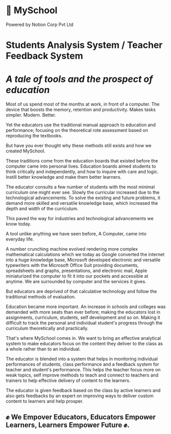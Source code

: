 # 🧿 MySchool 
Powered by Notion Corp Pvt Ltd

# Students Analysis System / Teacher Feedback System
# ***A tale of tools and the prospect of education***

Most of us spend most of the months at work, in front of a computer. The device that boosts the memory, retention and productivity. Makes tasks simpler. Modern. Better.

Yet the educators use the traditional manual approach to education and performance; focusing on the theoretical rote assessment based on reproducing the textbooks. 

But have you ever thought why these methods still exists and how we created MySchool. 

These traditions come from the education boards that existed before the computer came into personal lives. Education boards aimed students to think critically and independently, and how to inquire with care and logic. Instill better knowledge and make them better learners. 

The educator consults a few number of students with the most minimal curriculum one might ever see. Slowly the curricular increased due to the technological advancements. To solve the existing and future problems, it demand more skilled and versatile knowledge base, which increased the depth and width of the curriculum. 

This paved the way for industries and technological advancements we know today. 

A tool unlike anything we have seen before, A Computer, came into everyday life.

A number crunching machine evolved rendering more complex mathematical calculations which we today as Google converted the internet into a huge knowledge base, Microsoft developed electronic and versatile typewriters with the Microsoft Office Suit providing documents, spreadsheets and graphs, presentations, and electronic mail, Apple miniaturized the computer to fit it into our pockets and accessible at anytime. We are surrounded by computer and the services it gives. 

But educators are deprived of that calculative technology and follow the traditional methods of evaluation.

Education became more important. An increase in schools and colleges was demanded with more seats than ever before; making the educators lost in assignments, curriculum, students, self development and so on. Making it difficult to track the personal and individual student's progress through the curriculum theoretically and practically.

That's where MySchool comes in. We want to bring an effective analytical system to make educators focus on the content they deliver to the class as a whole rather than to an individual.

The educator is blended into a system that helps in monitoring individual performances of students, class performance and a feedback system for teacher and student's performance. This helps the teacher focus more on weak topics, self improve methods to teach and connect to teachers and trainers to help effective delivery of content to the learners.

The educator is given feedback based on the class by active learners and also gets feedbacks by an expert on improving ways to deliver custom content to learners and help prosper.

## ✊ We Empover Educators, Educators Empower Learners, Learners Empower Future ✊.
